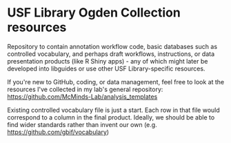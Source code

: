 # USF Library Ogden Collection resources

Repository to contain annotation workflow code, basic databases such as controlled vocabulary, and perhaps draft workflows, instructions, or data presentation products (like R Shiny apps) - any of which might later be developed into libguides or use other USF Library-specific resources.

If you're new to GitHub, coding, or data management, feel free to look at the resources I've collected in my lab's general repository: https://github.com/McMinds-Lab/analysis_templates

Existing controlled vocabulary file is just a start. Each row in that file would correspond to a column in the final product. Ideally, we should be able to find wider standards rather than invent our own (e.g. https://github.com/gbif/vocabulary)
